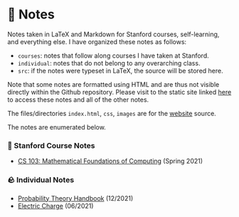 # 📝 Notes 

Notes taken in LaTeX and Markdown for Stanford courses, self-learning, and everything else. I have organized these notes as follows: 

- `courses`: notes that follow along courses I have taken at Stanford. 
- `individual`: notes that do not belong to any overarching class. 
- `src`: if the notes were typeset in LaTeX, the source will be stored here. 

Note that some notes are formatted using HTML and are thus not visible directly within the Github repository. Please visit to the static site linked [here](https://rosikand.github.io/notes) to access these notes and all of the other notes. 

The files/directories `index.html`, `css`, `images` are for the [website](https://rosikand.github.io/notes) source. 

<!-- <hr style="opacity: 0.3;"> -->

The notes are enumerated below. 

<h3>🌲 Stanford Course Notes</h3> 

- [CS 103: Mathematical Foundations of Computing](https://rosikand.github.io/notes/courses/cs103) (Spring 2021) 

<h3>🪨 Individual Notes</h3> 

- [Probability Theory Handbook](individual/probability-handbook.pdf) (12/2021) 
- [Electric Charge](individual/electric-charge.pdf) (06/2021) 
